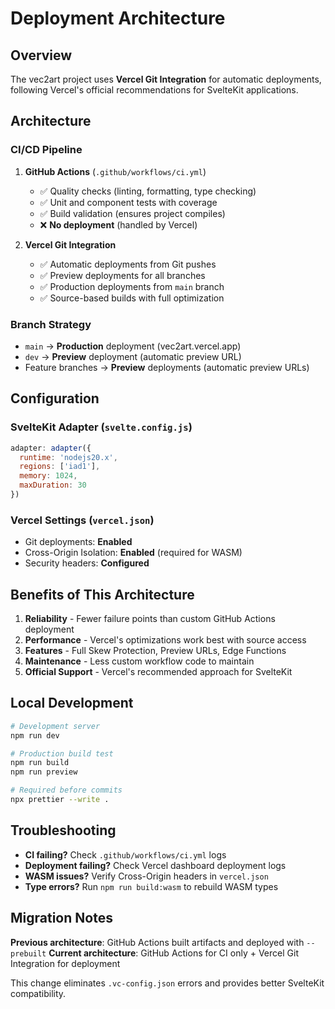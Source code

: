 # Deployment Architecture

## Overview

The vec2art project uses **Vercel Git Integration** for automatic deployments, following Vercel's official recommendations for SvelteKit applications.

## Architecture

### CI/CD Pipeline

1. **GitHub Actions** (`.github/workflows/ci.yml`)
   - ✅ Quality checks (linting, formatting, type checking)
   - ✅ Unit and component tests with coverage
   - ✅ Build validation (ensures project compiles)
   - ❌ **No deployment** (handled by Vercel)

2. **Vercel Git Integration**
   - ✅ Automatic deployments from Git pushes
   - ✅ Preview deployments for all branches
   - ✅ Production deployments from `main` branch
   - ✅ Source-based builds with full optimization

### Branch Strategy

- `main` → **Production** deployment (vec2art.vercel.app)
- `dev` → **Preview** deployment (automatic preview URL)
- Feature branches → **Preview** deployments (automatic preview URLs)

## Configuration

### SvelteKit Adapter (`svelte.config.js`)
```javascript
adapter: adapter({
  runtime: 'nodejs20.x',
  regions: ['iad1'],
  memory: 1024,
  maxDuration: 30
})
```

### Vercel Settings (`vercel.json`)
- Git deployments: **Enabled**
- Cross-Origin Isolation: **Enabled** (required for WASM)
- Security headers: **Configured**

## Benefits of This Architecture

1. **Reliability** - Fewer failure points than custom GitHub Actions deployment
2. **Performance** - Vercel's optimizations work best with source access
3. **Features** - Full Skew Protection, Preview URLs, Edge Functions
4. **Maintenance** - Less custom workflow code to maintain
5. **Official Support** - Vercel's recommended approach for SvelteKit

## Local Development

```bash
# Development server
npm run dev

# Production build test
npm run build
npm run preview

# Required before commits
npx prettier --write .
```

## Troubleshooting

- **CI failing?** Check `.github/workflows/ci.yml` logs
- **Deployment failing?** Check Vercel dashboard deployment logs
- **WASM issues?** Verify Cross-Origin headers in `vercel.json`
- **Type errors?** Run `npm run build:wasm` to rebuild WASM types

## Migration Notes

**Previous architecture**: GitHub Actions built artifacts and deployed with `--prebuilt`
**Current architecture**: GitHub Actions for CI only + Vercel Git Integration for deployment

This change eliminates `.vc-config.json` errors and provides better SvelteKit compatibility.